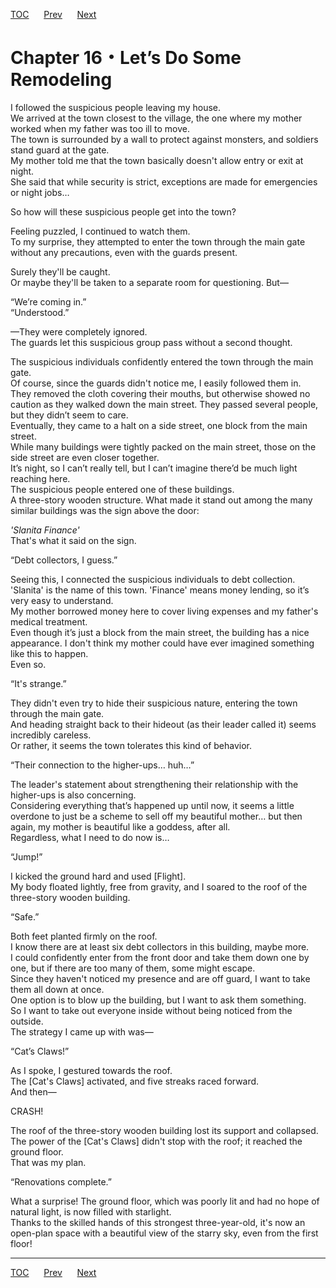 [TOC](../readme.md)&nbsp;&nbsp;&nbsp;&nbsp;&nbsp;&nbsp;[Prev](Section_0015.md)&nbsp;&nbsp;&nbsp;&nbsp;&nbsp;&nbsp;[Next](Section_0017.md)



# Chapter 16・Let’s Do Some Remodeling

I followed the suspicious people leaving my house.  
We arrived at the town closest to the village, the one where my mother
worked when my father was too ill to move.  
The town is surrounded by a wall to protect against monsters, and
soldiers stand guard at the gate.  
My mother told me that the town basically doesn't allow entry or exit at
night.  
She said that while security is strict, exceptions are made for
emergencies or night jobs…  
  
So how will these suspicious people get into the town?  
  
Feeling puzzled, I continued to watch them.  
To my surprise, they attempted to enter the town through the main gate
without any precautions, even with the guards present.  
  
Surely they'll be caught.  
Or maybe they'll be taken to a separate room for questioning. But—  
  
“We’re coming in.”  
“Understood.”  
  
—They were completely ignored.  
The guards let this suspicious group pass without a second thought.  
  
The suspicious individuals confidently entered the town through the main
gate.  
Of course, since the guards didn't notice me, I easily followed them
in.  
They removed the cloth covering their mouths, but otherwise showed no
caution as they walked down the main street. They passed several people,
but they didn’t seem to care.  
Eventually, they came to a halt on a side street, one block from the
main street.  
While many buildings were tightly packed on the main street, those on
the side street are even closer together.  
It’s night, so I can’t really tell, but I can’t imagine there’d be much
light reaching here.  
The suspicious people entered one of these buildings.  
A three-story wooden structure. What made it stand out among the many
similar buildings was the sign above the door:  
  
*'Slanita Finance'*  
That's what it said on the sign.  
  
“Debt collectors, I guess.”  
  
Seeing this, I connected the suspicious individuals to debt
collection.  
'Slanita' is the name of this town. 'Finance' means money lending, so
it’s very easy to understand.  
My mother borrowed money here to cover living expenses and my father's
medical treatment.  
Even though it’s just a block from the main street, the building has a
nice appearance. I don't think my mother could have ever imagined
something like this to happen.  
Even so.  
  
“It's strange.”  
  
They didn't even try to hide their suspicious nature, entering the town
through the main gate.  
And heading straight back to their hideout (as their leader called it)
seems incredibly careless.  
Or rather, it seems the town tolerates this kind of behavior.  
  
“Their connection to the higher-ups… huh…”  
  
The leader's statement about strengthening their relationship with the
higher-ups is also concerning.  
Considering everything that’s happened up until now, it seems a little
overdone to just be a scheme to sell off my beautiful mother… but then
again, my mother is beautiful like a goddess, after all.  
Regardless, what I need to do now is…  
  
“Jump!”  
  
I kicked the ground hard and used \[Flight\].  
My body floated lightly, free from gravity, and I soared to the roof of
the three-story wooden building.  
  
“Safe.”  
  
Both feet planted firmly on the roof.  
I know there are at least six debt collectors in this building, maybe
more.  
I could confidently enter from the front door and take them down one by
one, but if there are too many of them, some might escape.  
Since they haven't noticed my presence and are off guard, I want to take
them all down at once.  
One option is to blow up the building, but I want to ask them
something.  
So I want to take out everyone inside without being noticed from the
outside.  
The strategy I came up with was—  
  
“Cat’s Claws!”  
  
As I spoke, I gestured towards the roof.  
The \[Cat's Claws\] activated, and five streaks raced forward.  
And then—  
  
CRASH!  
  
The roof of the three-story wooden building lost its support and
collapsed.  
The power of the \[Cat's Claws\] didn't stop with the roof; it reached
the ground floor.  
That was my plan.  
  
“Renovations complete.”  
  
What a surprise! The ground floor, which was poorly lit and had no hope
of natural light, is now filled with starlight.  
Thanks to the skilled hands of this strongest three-year-old, it's now
an open-plan space with a beautiful view of the starry sky, even from
the first floor!  
  
  
  


---
[TOC](../readme.md)&nbsp;&nbsp;&nbsp;&nbsp;&nbsp;&nbsp;[Prev](Section_0015.md)&nbsp;&nbsp;&nbsp;&nbsp;&nbsp;&nbsp;[Next](Section_0017.md)

